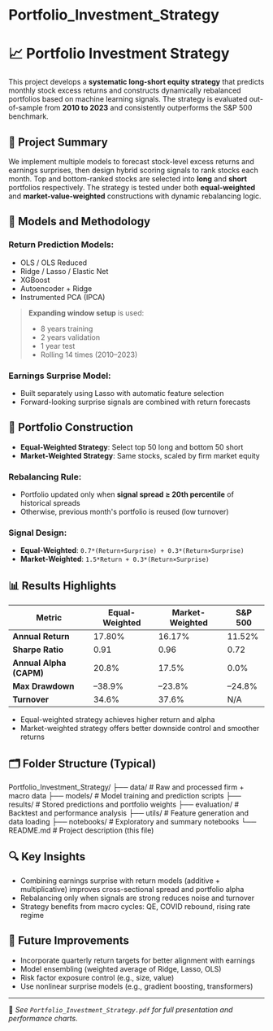 # Portfolio_Investment_Strategy

# 📈 Portfolio Investment Strategy

This project develops a **systematic long-short equity strategy** that predicts monthly stock excess returns and constructs dynamically rebalanced portfolios based on machine learning signals. The strategy is evaluated out-of-sample from **2010 to 2023** and consistently outperforms the S&P 500 benchmark.

## 🚀 Project Summary

We implement multiple models to forecast stock-level excess returns and earnings surprises, then design hybrid scoring signals to rank stocks each month. Top and bottom-ranked stocks are selected into **long** and **short** portfolios respectively. The strategy is tested under both **equal-weighted** and **market-value-weighted** constructions with dynamic rebalancing logic.

## 🧠 Models and Methodology

### Return Prediction Models:
- OLS / OLS Reduced
- Ridge / Lasso / Elastic Net
- XGBoost
- Autoencoder + Ridge
- Instrumented PCA (IPCA)

> **Expanding window setup** is used:  
> - 8 years training  
> - 2 years validation  
> - 1 year test  
> - Rolling 14 times (2010–2023)

### Earnings Surprise Model:
- Built separately using Lasso with automatic feature selection
- Forward-looking surprise signals are combined with return forecasts

## 💼 Portfolio Construction

- **Equal-Weighted Strategy**: Select top 50 long and bottom 50 short
- **Market-Weighted Strategy**: Same stocks, scaled by firm market equity

### Rebalancing Rule:
- Portfolio updated only when **signal spread ≥ 20th percentile** of historical spreads
- Otherwise, previous month's portfolio is reused (low turnover)

### Signal Design:
- **Equal-Weighted**: `0.7*(Return+Surprise) + 0.3*(Return×Surprise)`
- **Market-Weighted**: `1.5*Return + 0.3*(Return×Surprise)`

## 📊 Results Highlights

| Metric                  | Equal-Weighted | Market-Weighted | S&P 500 |
|------------------------|----------------|------------------|---------|
| **Annual Return**      | 17.80%         | 16.17%           | 11.52%  |
| **Sharpe Ratio**       | 0.91           | 0.96             | 0.72    |
| **Annual Alpha (CAPM)**| 20.8%          | 17.5%            | 0.0%    |
| **Max Drawdown**       | –38.9%         | –23.8%           | –24.8%  |
| **Turnover**           | 34.6%          | 37.6%            | N/A     |

- Equal-weighted strategy achieves higher return and alpha  
- Market-weighted strategy offers better downside control and smoother returns

## 🗂️ Folder Structure (Typical)

Portfolio_Investment_Strategy/
├── data/ # Raw and processed firm + macro data
├── models/ # Model training and prediction scripts
├── results/ # Stored predictions and portfolio weights
├── evaluation/ # Backtest and performance analysis
├── utils/ # Feature generation and data loading
├── notebooks/ # Exploratory and summary notebooks
└── README.md # Project description (this file)


## 🔍 Key Insights

- Combining earnings surprise with return models (additive + multiplicative) improves cross-sectional spread and portfolio alpha
- Rebalancing only when signals are strong reduces noise and turnover
- Strategy benefits from macro cycles: QE, COVID rebound, rising rate regime

## 📌 Future Improvements

- Incorporate quarterly return targets for better alignment with earnings
- Model ensembling (weighted average of Ridge, Lasso, OLS)
- Risk factor exposure control (e.g., size, value)
- Use nonlinear surprise models (e.g., gradient boosting, transformers)

---

📎 *See `Portfolio_Investment_Strategy.pdf` for full presentation and performance charts.*
